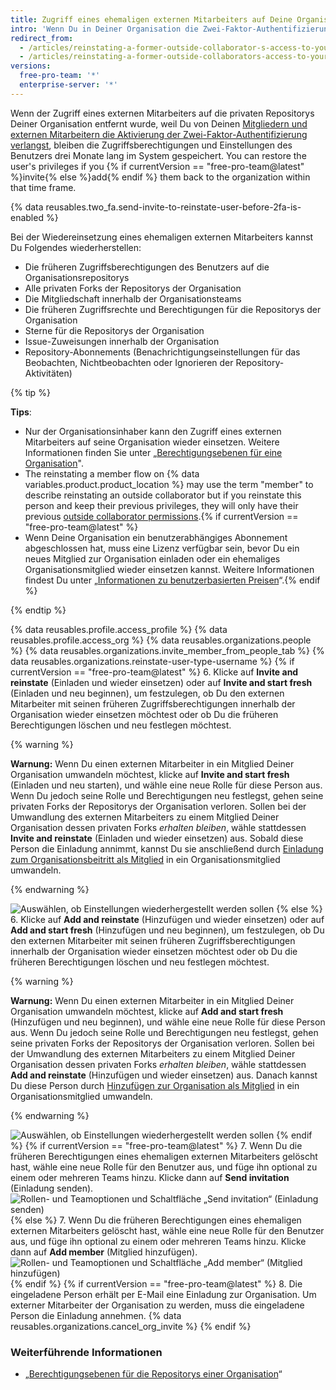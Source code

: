 ```yaml
---
title: Zugriff eines ehemaligen externen Mitarbeiters auf Deine Organisation wieder einsetzen
intro: 'Wenn Du in Deiner Organisation die Zwei-Faktor-Authentifizierung eingeführt hast und ein externer Mitarbeiter aus der Organisation entfernt wurde, weil er die 2FA nicht aktiviert hatte, kannst Du dessen Zugriffsberechtigungen für die Repositorys, Forks und Einstellungen der Organisation wiederherstellen.'
redirect_from:
  - /articles/reinstating-a-former-outside-collaborator-s-access-to-your-organization
  - /articles/reinstating-a-former-outside-collaborators-access-to-your-organization
versions:
  free-pro-team: '*'
  enterprise-server: '*'
---
```


Wenn der Zugriff eines externen Mitarbeiters auf die privaten Repositorys Deiner Organisation entfernt wurde, weil Du von Deinen [Mitgliedern und externen Mitarbeitern die Aktivierung der Zwei-Faktor-Authentifizierung verlangst](/articles/requiring-two-factor-authentication-in-your-organization), bleiben die Zugriffsberechtigungen und Einstellungen des Benutzers drei Monate lang im System gespeichert. You can restore the user's privileges if you {% if currentVersion == "free-pro-team@latest" %}invite{% else %}add{% endif %} them back to the organization within that time frame.

{% data reusables.two_fa.send-invite-to-reinstate-user-before-2fa-is-enabled %}

Bei der Wiedereinsetzung eines ehemaligen externen Mitarbeiters kannst Du Folgendes wiederherstellen:
 - Die früheren Zugriffsberechtigungen des Benutzers auf die Organisationsrepositorys
 - Alle privaten Forks der Repositorys der Organisation
 - Die Mitgliedschaft innerhalb der Organisationsteams
 - Die früheren Zugriffsrechte und Berechtigungen für die Repositorys der Organisation
 - Sterne für die Repositorys der Organisation
 - Issue-Zuweisungen innerhalb der Organisation
 - Repository-Abonnements (Benachrichtigungseinstellungen für das Beobachten, Nichtbeobachten oder Ignorieren der Repository-Aktivitäten)

{% tip %}

**Tips**:
 - Nur der Organisationsinhaber kann den Zugriff eines externen Mitarbeiters auf seine Organisation wieder einsetzen. Weitere Informationen finden Sie unter „[Berechtigungsebenen für eine Organisation](/articles/permission-levels-for-an-organization)".
 - The reinstating a member flow on {% data variables.product.product_location %} may use the term "member" to describe reinstating an outside collaborator but if you reinstate this person and keep their previous privileges, they will only have their previous [outside collaborator permissions](/articles/permission-levels-for-an-organization/#outside-collaborators).{% if currentVersion == "free-pro-team@latest" %}
 - Wenn Deine Organisation ein benutzerabhängiges Abonnement abgeschlossen hat, muss eine Lizenz verfügbar sein, bevor Du ein neues Mitglied zur Organisation einladen oder ein ehemaliges Organisationsmitglied wieder einsetzen kannst. Weitere Informationen findest Du unter „[Informationen zu benutzerbasierten Preisen](/articles/about-per-user-pricing)“.{% endif %}

{% endtip %}

{% data reusables.profile.access_profile %}
{% data reusables.profile.access_org %}
{% data reusables.organizations.people %}
{% data reusables.organizations.invite_member_from_people_tab %}
{% data reusables.organizations.reinstate-user-type-username %}
{% if currentVersion == "free-pro-team@latest" %}
6. Klicke auf **Invite and reinstate** (Einladen und wieder einsetzen) oder auf **Invite and start fresh** (Einladen und neu beginnen), um festzulegen, ob Du den externen Mitarbeiter mit seinen früheren Zugriffsberechtigungen innerhalb der Organisation wieder einsetzen möchtest oder ob Du die früheren Berechtigungen löschen und neu festlegen möchtest.

  {% warning %}

  **Warnung:** Wenn Du einen externen Mitarbeiter in ein Mitglied Deiner Organisation umwandeln möchtest, klicke auf **Invite and start fresh** (Einladen und neu starten), und wähle eine neue Rolle für diese Person aus. Wenn Du jedoch seine Rolle und Berechtigungen neu festlegst, gehen seine privaten Forks der Repositorys der Organisation verloren. Sollen bei der Umwandlung des externen Mitarbeiters zu einem Mitglied Deiner Organisation dessen privaten Forks *erhalten bleiben*, wähle stattdessen **Invite and reinstate** (Einladen und wieder einsetzen) aus. Sobald diese Person die Einladung annimmt, kannst Du sie anschließend durch [Einladung zum Organisationsbeitritt als Mitglied](/articles/converting-an-outside-collaborator-to-an-organization-member) in ein Organisationsmitglied umwandeln.

  {% endwarning %}

  ![Auswählen, ob Einstellungen wiederhergestellt werden sollen](/assets/images/help/organizations/choose_whether_to_restore_org_member_info.png)
{% else %}
6. Klicke auf **Add and reinstate** (Hinzufügen und wieder einsetzen) oder auf **Add and start fresh** (Hinzufügen und neu beginnen), um festzulegen, ob Du den externen Mitarbeiter mit seinen früheren Zugriffsberechtigungen innerhalb der Organisation wieder einsetzen möchtest oder ob Du die früheren Berechtigungen löschen und neu festlegen möchtest.

  {% warning %}

  **Warnung:** Wenn Du einen externen Mitarbeiter in ein Mitglied Deiner Organisation umwandeln möchtest, klicke auf **Add and start fresh** (Hinzufügen und neu beginnen), und wähle eine neue Rolle für diese Person aus. Wenn Du jedoch seine Rolle und Berechtigungen neu festlegst, gehen seine privaten Forks der Repositorys der Organisation verloren. Sollen bei der Umwandlung des externen Mitarbeiters zu einem Mitglied Deiner Organisation dessen privaten Forks *erhalten bleiben*, wähle stattdessen **Add and reinstate** (Hinzufügen und wieder einsetzen) aus. Danach kannst Du diese Person durch [Hinzufügen zur Organisation als Mitglied](/articles/converting-an-outside-collaborator-to-an-organization-member) in ein Organisationsmitglied umwandeln.

  {% endwarning %}

  ![Auswählen, ob Einstellungen wiederhergestellt werden sollen](/assets/images/help/organizations/choose_whether_to_restore_org_member_info_ghe.png)
{% endif %}
{% if currentVersion == "free-pro-team@latest" %}
7. Wenn Du die früheren Berechtigungen eines ehemaligen externen Mitarbeiters gelöscht hast, wähle eine neue Rolle für den Benutzer aus, und füge ihn optional zu einem oder mehreren Teams hinzu. Klicke dann auf **Send invitation** (Einladung senden). ![Rollen- und Teamoptionen und Schaltfläche „Send invitation“ (Einladung senden)](/assets/images/help/organizations/add-role-send-invitation.png)
{% else %}
7. Wenn Du die früheren Berechtigungen eines ehemaligen externen Mitarbeiters gelöscht hast, wähle eine neue Rolle für den Benutzer aus, und füge ihn optional zu einem oder mehreren Teams hinzu. Klicke dann auf **Add member** (Mitglied hinzufügen). ![Rollen- und Teamoptionen und Schaltfläche „Add member“ (Mitglied hinzufügen)](/assets/images/help/organizations/add-role-add-member.png)
{% endif %}
{% if currentVersion == "free-pro-team@latest" %}
8. Die eingeladene Person erhält per E-Mail eine Einladung zur Organisation. Um externer Mitarbeiter der Organisation zu werden, muss die eingeladene Person die Einladung annehmen. {% data reusables.organizations.cancel_org_invite %}
{% endif %}

### Weiterführende Informationen

- „[Berechtigungsebenen für die Repositorys einer Organisation](/articles/repository-permission-levels-for-an-organization)“
